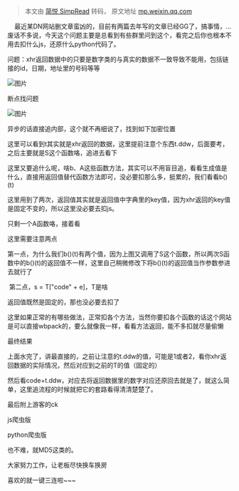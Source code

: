 > 本文由 [简悦 SimpRead](http://ksria.com/simpread/) 转码， 原文地址 [mp.weixin.qq.com](https://mp.weixin.qq.com/s/FOo-xNThwIMA7ExFCoc52A)

    最近某DN网站删文章蛮凶的，目前有两篇去年写的文章已经GG了，搞事情，...废话不多说，今天这个问题主要是总看到有些群里问到这个，看完之后你也根本不用去扣什么js，还原什么python代码了。  

问题：xhr返回数据中的只要是数字类的与真实的数据不一致导致不能用，包括链接的id，日期，地址里的号码等等  

![图片](https://mmbiz.qpic.cn/sz_mmbiz_jpg/OUuGDHj1ueGHJicU12P210BzBpCibbOxdQJNZGNScQWAb6Oo1enaBEMCPovxDbDJNibV0GRKIB9hFhebBmeib3nC7g/640?wx_fmt=jpeg&wxfrom=5&wx_lazy=1&wx_co=1)

断点找问题  

![图片](https://mmbiz.qpic.cn/sz_mmbiz_jpg/OUuGDHj1ueGHJicU12P210BzBpCibbOxdQ3sMC8MV8HgrtcmqrneZuOlu6BmTPZiaLVzxFyKcpyLZPdCFhqz19tiaw/640?wx_fmt=jpeg&wxfrom=5&wx_lazy=1&wx_co=1)

异步的话直接追内部，这个就不再细说了，找到如下加密位置  

这里可以看到t其实就是xhr返回的数据，这里提前注意个东西t.ddw，后面要考，之后主要就是S这个函数咯，追进去看下  

这里又要追什么呢，啥b、A这些函数方法，其实可以不用盲目追，看看生成值是什么，直接用返回值替代函数方法即可，没必要扣那么多，挺累的，我们看看b()(t)  

这里用到了两次，返回值其实就是返回值中字典里的key值，因为xhr返回的key值是固定不变的，所以这里没必要去扣js。  

只剩一个A函数咯，接着看  

这里需要注意两点

第一点，为什么我们b()(t)有两个值，因为上图又调用了S这个函数，所以两次S函数中的b()(t)的返回值不一样，这里自己稍微修改下将b()(t)的返回值当作参数参进去就行了  

 第二点，s = T["code" + e]，T是啥

返回值既然是固定的，那也没必要去扣了  

这里如果正常的有哪些做法，正常扣各个方法，当然你要扣各个函数的话这个网站是可以直接wbpack的，要么就像我一样，看看方法返回，能不多扣就尽量偷懒

最终结果

上面水完了，讲最直接的，之前让注意的t.ddw的值，可能是1或者2，看你xhr返回数据的实际情况，然后对应到之前的T的值（固定的）

然后看code+t.ddw，对应去将返回数据里的数字对应还原回去就是了，就这么简单，这里追流程的时候就把它的套路看得清清楚楚了。

最后附上游客的ck  

js爬虫版

python爬虫版  

也不难，就MD5这类的。  

大家努力工作，让老板尽快换车换房

喜欢的就一键三连啦~~~